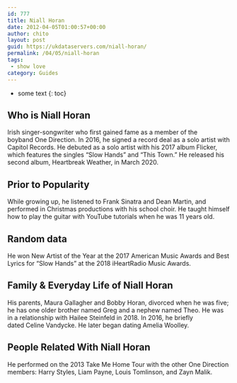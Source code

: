 ```yaml
---
id: 777
title: Niall Horan
date: 2012-04-05T01:00:57+00:00
author: chito
layout: post
guid: https://ukdataservers.com/niall-horan/
permalink: /04/05/niall-horan
tags:
 - show love
category: Guides
---
```


* some text
{: toc}
          
          
## Who is  Niall Horan
                  
                  
                  
Irish singer-songwriter who first gained fame as a member of the boyband One Direction. In 2016, he signed a record deal as a solo artist with Capitol Records. He debuted as a solo artist with his 2017 album Flicker, which features the singles &#8220;Slow Hands&#8221; and &#8220;This Town.&#8221; He released his second album, Heartbreak Weather, in March 2020. 
                  
                
                
                
## Prior to Popularity 
                  
                  
                  
While growing up, he listened to Frank Sinatra and Dean Martin, and performed in Christmas productions with his school choir. He taught himself how to play the guitar with YouTube tutorials when he was 11 years old. 
                  
                
                
                
## Random data 
                  
                  
                  
He won New Artist of the Year at the 2017 American Music Awards and Best Lyrics for &#8220;Slow Hands&#8221; at the 2018 iHeartRadio Music Awards. 
                  
                
                
                
## Family & Everyday Life of Niall Horan
                  
                  
                  
His parents, Maura Gallagher and Bobby Horan, divorced when he was five; he has one older brother named Greg and a nephew named Theo. He was in a relationship with Hailee Steinfeld in 2018. In 2016, he briefly dated Celine Vandycke. He later began dating Amelia Woolley.
                  
                
                
                
## People Related With  Niall Horan
                  
                  
                  
He performed on the 2013 Take Me Home Tour with the other One Direction members: Harry Styles, Liam Payne, Louis Tomlinson, and Zayn Malik. 
                  
                
              
            
          
          
          
    
    
  
